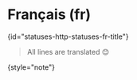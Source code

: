 # Français (fr)
{id="statuses-http-statuses-fr-title"}



> All lines are translated 😊
>
{style="note"}

